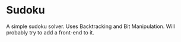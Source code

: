 # Sudoku
A simple sudoku solver. Uses Backtracking and Bit Manipulation.
Will probably try to add a front-end to it. 
